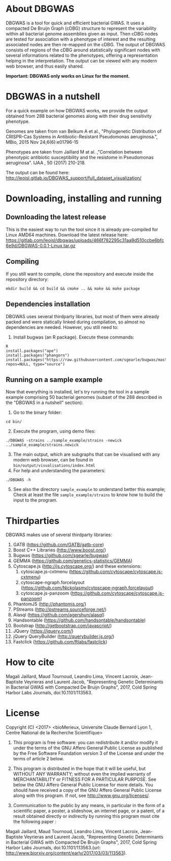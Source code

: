 # About DBGWAS
DBGWAS is a tool for quick and efficient bacterial GWAS. It uses a compacted De Bruijn Graph (cDBG) structure to represent the variability within all bacterial genome assemblies given as input. Then cDBG nodes are tested for association with a phenotype of interest and the resulting associated nodes are then re-mapped on the cDBG. The output of DBGWAS consists of regions of the cDBG around statistically significant nodes with several informations related to the phenotypes, offering a representation helping in the interpretation. The output can be viewed with any modern web browser, and thus easily shared.

**Important: DBGWAS only works on Linux for the moment.**

# DBGWAS in a nutshell

For a quick example on how DBGWAS works, we provide the output
obtained from 288 bacterial genomes along with their drug sensitivity
phenotype.

Genomes are taken from van Belkum A et al., "Phylogenetic Distribution
of CRISPR-Cas Systems in Antibiotic-Resistant Pseudomonas
aeruginosa.", MBio, 2015 Nov 24;6(6):e01796-15

Phenotypes are taken from Jaillard M at al. ,"Correlation between
phenotypic antibiotic susceptibility and the resistome in Pseudomonas
aeruginosa". IJAA , 50 (2017) 210-218.

The output can be found here: http://leoisl.gitlab.io/DBGWAS_support/full_dataset_visualization/

# Downloading, installing and running
## Downloading the latest release
This is the easiest way to run the tool since it is already pre-compiled for Linux AMD64 machines.
Download the latest release here: https://gitlab.com/leoisl/dbgwas/uploads/466f782295c31aa9d510ccbe6bfc6e9d/DBGWAS-0.0.1-Linux.tar.gz

## Compiling
If you still want to compile, clone the repository and execute inside the repository directory:
```
mkdir build && cd build && cmake .. && make && make package
```

## Dependencies installation
DBGWAS uses several thirdparty libraries, but most of them were already packed and were statically linked during compilation, so almost no dependencies are needed. However, you still need to:

1. Install bugwas (an R package). Execute these commands:

```
R
install.packages("ape")
install.packages("phangorn")
install.packages("https://raw.githubusercontent.com/sgearle/bugwas/master/build/bugwas_1.0.tar.gz", repos=NULL, type="source")
```

## Running on a sample example

Now that everything is installed, let's try running the tool in a
sample example comprising 50 bacterial genomes (subset of the 288
described in the "DBGWAS in a nutshell" section):

1. Go to the binary folder:
```
cd bin/
```
2. Execute the program, using demo files:
```
./DBGWAS -strains ../sample_example/strains -newick ../sample_example/strains.newick
```
3. The main output, which are subgraphs that can be visualised with any modern web browser, can be found in ```bin/output/visualisations/index.html```
4. For help and understanding the parameters:
```
./DBGWAS -h
```
5. See also the directory ```sample_example``` to understand better this example;
Check at least the file ```sample_example/strains``` to know how to build the input to the program.

# Thirdparties
DBGWAS makes use of several thirdparty libraries:
1. GATB (https://github.com/GATB/gatb-core)
2. Boost C++ Libraries (http://www.boost.org/)
3. Bugwas (https://github.com/sgearle/bugwas)
4. GEMMA (https://github.com/genetics-statistics/GEMMA)
5. Cytoscape.js (http://js.cytoscape.org/) and these extensions:
   1. cytoscape.js-cxtmenu (https://github.com/cytoscape/cytoscape.js-cxtmenu)
   2. cytoscape-ngraph.forcelayout (https://github.com/Nickolasmv/cytoscape-ngraph.forcelayout)
   3. cytoscape.js-panzoom (https://github.com/cytoscape/cytoscape.js-panzoom)
6. PhantomJS (http://phantomjs.org/)
7. PStreams (http://pstreams.sourceforge.net/)
8. Alasql (https://github.com/agershun/alasql)
9. Handsontable (https://github.com/handsontable/handsontable)
10. Bootstrap (http://getbootstrap.com/javascript/)
11. JQuery (https://jquery.com/)
12. jQuery QueryBuilder (http://querybuilder.js.org/)
13. Fastclick (https://github.com/ftlabs/fastclick)


# How to cite
Magali Jaillard, Maud Tournoud, Leandro Lima, Vincent Lacroix, Jean-Baptiste Veyrieras and Laurent Jacob, "Representing Genetic Determinants in Bacterial GWAS with Compacted De Bruijn Graphs", 2017,  Cold Spring Harbor Labs Journals, doi:10.1101/113563.

# License
Copyright (C) <2017>  <bioMerieux, Universite Claude Bernard Lyon 1, 
Centre National de la Recherche Scientifique> 

1. This program is free software: you can redistribute it and/or modify 
it under the terms of the GNU Affero General Public License as published 
by the Free Software Foundation version 3 of the  License and under the 
terms of article 2 below.

2. This program is distributed in the hope that it will be useful, but 
WITHOUT ANY WARRANTY; without even the implied warranty of MERCHANTABILITY 
or FITNESS FOR A PARTICULAR PURPOSE. See below the GNU Affero General Public License for more details.
You should have received a copy of the GNU Affero General Public License 
along with this program.  If not, see <http://www.gnu.org/licenses/>.

3. Communication to the public by any means, in particular in the form of 
a scientific paper, a poster, a slideshow, an internet page, or a patent, 
of a result obtained directly or indirectly by running this program must 
cite the following paper :   

Magali Jaillard, Maud Tournoud, Leandro Lima, Vincent Lacroix, Jean-Baptiste Veyrieras and Laurent Jacob, "Representing Genetic Determinants in Bacterial GWAS with Compacted De Bruijn Graphs", 2017, Cold Spring Harbor Labs Journals, doi:10.1101/113563.(url: http://www.biorxiv.org/content/early/2017/03/03/113563).
